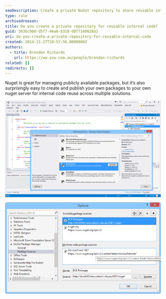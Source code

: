 ```yaml
---
seoDescription: Create a private NuGet repository to share reusable internal code and boost collaboration across multiple solutions.
type: rule
archivedreason:
title: Do you create a private repository for reusable internal code?
guid: 363bc9b0-d5f7-4ea6-b318-d8f7140628a1
uri: do-you-create-a-private-repository-for-reusable-internal-code
created: 2014-11-27T18:57:56.0000000Z
authors:
  - title: Brendan Richards
    url: https://ww.ssw.com.au/people/brendan-richards
related: []
redirects: []
---
```


Nuget is great for managing publicly available packages, but it’s also surprisingly easy to create and publish your own packages to your own nuget server for internal code reuse across multiple solutions.

<!--endintro-->

![Figure: You can create your own nuget server by simply creating a new asp.net web project and adding the Nuget.Server package](private-nuget-1.png)

![Figure: Add your new server as a package source under Tools | Options | Nuget Package Manager | Package Sources](private-nuget-2.png)
